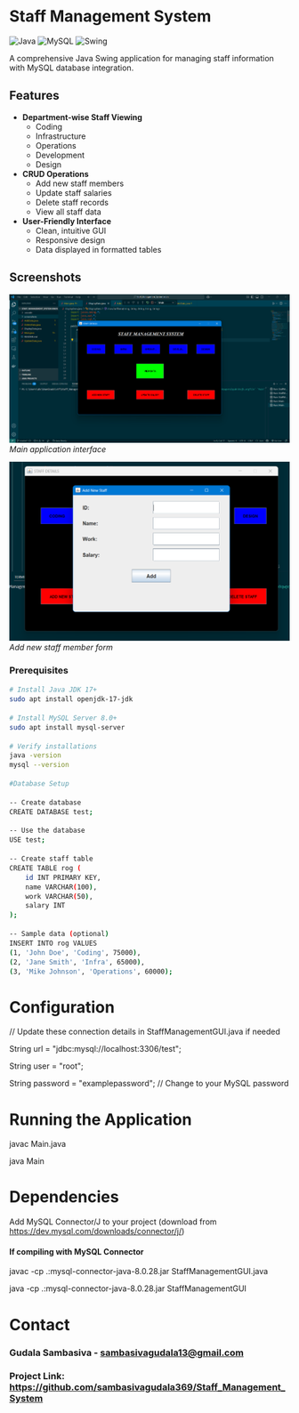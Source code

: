 # Staff Management System

![Java](https://img.shields.io/badge/Java-17-blue)
![MySQL](https://img.shields.io/badge/MySQL-8.0-orange)
![Swing](https://img.shields.io/badge/Java%20Swing-GUI-yellowgreen)

A comprehensive Java Swing application for managing staff information with MySQL database integration.

## Features

- **Department-wise Staff Viewing**
  - Coding
  - Infrastructure
  - Operations
  - Development
  - Design
- **CRUD Operations**
  - Add new staff members
  - Update staff salaries
  - Delete staff records
  - View all staff data
- **User-Friendly Interface**
  - Clean, intuitive GUI
  - Responsive design
  - Data displayed in formatted tables

## Screenshots

![Main Screen](screenshots/main_screen.png)
*Main application interface*

![Add Staff](screenshots/add_staff.png)
*Add new staff member form*

### Prerequisites
```bash
# Install Java JDK 17+
sudo apt install openjdk-17-jdk

# Install MySQL Server 8.0+
sudo apt install mysql-server

# Verify installations
java -version
mysql --version

#Database Setup

-- Create database
CREATE DATABASE test;

-- Use the database
USE test;

-- Create staff table
CREATE TABLE rog (
    id INT PRIMARY KEY,
    name VARCHAR(100),
    work VARCHAR(50),
    salary INT
);

-- Sample data (optional)
INSERT INTO rog VALUES 
(1, 'John Doe', 'Coding', 75000),
(2, 'Jane Smith', 'Infra', 65000),
(3, 'Mike Johnson', 'Operations', 60000);

```

# Configuration

// Update these connection details in StaffManagementGUI.java if needed

String url = "jdbc:mysql://localhost:3306/test";

String user = "root";

String password = "examplepassword"; // Change to your MySQL password

# Running the Application

javac Main.java

java Main


# Dependencies

Add MySQL Connector/J to your project (download from https://dev.mysql.com/downloads/connector/j/)

#### If compiling with MySQL Connector

javac -cp .:mysql-connector-java-8.0.28.jar StaffManagementGUI.java

java -cp .:mysql-connector-java-8.0.28.jar StaffManagementGUI


# Contact

### Gudala Sambasiva - sambasivagudala13@gmail.com

### Project Link: https://github.com/sambasivagudala369/Staff_Management_System

